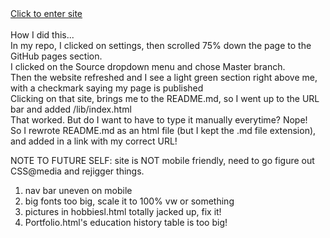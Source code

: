 <!DOCTYPE html>

<html lang="en" xmlns="http://www.w3.org/1999/xhtml">
<head>
  <meta charset="utf-8">
    <!--mobile screen-size responsive-->
  <meta name="viewport" content="width=device-width, initial-scale=1.0" />
</head>
<body>
<a href="https://stupendousc.github.io/personal-portfolio-site/lib/index.html">Click to enter site</a>
  
<section>
<br>
How I did this...<br>
In my repo, I clicked on settings, then scrolled 75% down the page to the GitHub pages section.<br>
I clicked on the Source dropdown menu and chose Master branch. <br>
Then the website refreshed and I see a light green section right above me, with a checkmark saying my page is published<br>
Clicking on that site, brings me to the README.md, so I went up to the URL bar and added /lib/index.html<br>
That worked.  But do I want to have to type it manually everytime? Nope! <br>
So I rewrote README.md as an html file (but I kept the .md file extension), and added in a link with my correct URL!
</section>







NOTE TO FUTURE SELF: site is NOT mobile friendly, need to go figure out CSS@media and rejigger things.
1. nav bar uneven on mobile
2. big fonts too big, scale it to 100% vw or something
3. pictures in hobbiesl.html totally jacked up, fix it!
4. Portfolio.html's education history table is too big!
</body>
</html>
